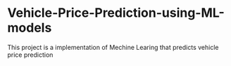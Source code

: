 # Vehicle-Price-Prediction-using-ML-models
This project is a implementation of Mechine Learing that predicts vehicle price prediction
